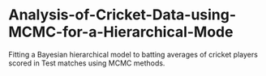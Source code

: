 # Analysis-of-Cricket-Data-using-MCMC-for-a-Hierarchical-Mode
Fitting a Bayesian hierarchical model to batting averages of cricket players  scored in Test matches using MCMC methods.
